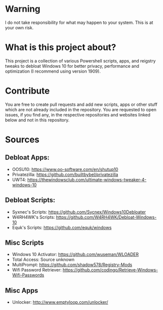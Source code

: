 # Warning
I do not take responsibility for what may happen to your system. This is at your own risk.
# What is this project about?
This project is a collection of various Powershell scripts, apps, and reigstry tweaks to debloat Windows 10 for better privacy, performance and optimization (I recommend using version 1909).
# Contribute
You are free to create pull requests and add new scripts, apps or other stuff which are not already included in the repository.
You are requested to open issues, if you find any, in the respective repositories and websites linked below and not in this repository.

# Sources
## Debloat Apps:
- OOSU10: https://www.oo-software.com/en/shutup10
- Privatezilla: https://github.com/builtbybel/privatezilla
- UWT4: https://thewindowsclub.com/ultimate-windows-tweaker-4-windows-10

## Debloat Scripts:
- Syxnec's Scripts: https://github.com/Sycnex/Windows10Debloater
- W4RH4WK's Scripts: https://github.com/W4RH4WK/Debloat-Windows-10
- Equk's Scripts: https://github.com/equk/windows

## Misc Scripts
- Windows 10 Activator: https://github.com/wuseman/WLOADER
- Total Access: Source unknown
- MultiPrompt: https://github.com/shadow578/Registry-Mods
- Wifi Password Retriever: https://github.com/codingo/Retrieve-Windows-Wifi-Passwords

## Misc Apps
- Unlocker: http://www.emptyloop.com/unlocker/
